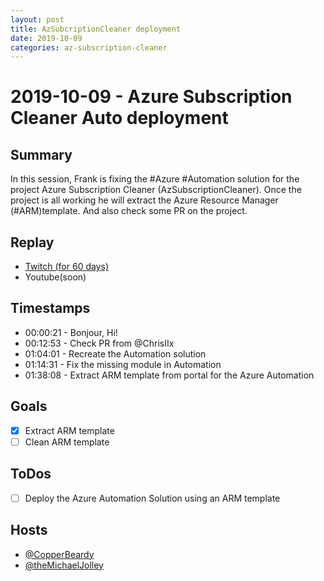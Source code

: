 ```yaml
---
layout: post
title: AzSubcriptionCleaner deployment
date: 2019-10-09
categories: az-subscription-cleaner
---
```



# 2019-10-09 - Azure Subscription Cleaner Auto deployment

## Summary

In this session, Frank is fixing the #Azure #Automation solution for the project Azure Subscription Cleaner (AzSubscriptionCleaner). Once the  project is all working he will extract the Azure Resource Manager (#ARM)template. And also check some PR on the project.

## Replay


- [Twitch (for 60 days)](https://www.twitch.tv/videos/492378450)
- Youtube(soon)


## Timestamps


- 00:00:21 - Bonjour, Hi!
- 00:12:53 - Check PR from @ChrisIIx 
- 01:04:01 - Recreate the Automation solution
- 01:14:31 - Fix the missing module in Automation
- 01:38:08 - Extract ARM template from portal for the Azure Automation


Goals
-----

- [X] Extract ARM template
- [ ] Clean ARM template

ToDos
-----
- [ ] Deploy the Azure Automation Solution using an ARM template

Hosts
-----

- [@CopperBeardy ](https://www.twitch.tv/CopperBeardy)
- [@theMichaelJolley ](https://www.twitch.tv/theMichaelJolley)

